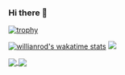### Hi there 👋

<!--
**Clarisse78/Clarisse78** is a ✨ _special_ ✨ repository because its `README.md` (this file) appears on your GitHub profile.

Here are some ideas to get you started:

- 🔭 I’m currently working on ...
- 🌱 I’m currently learning ...
- 👯 I’m looking to collaborate on ...
- 🤔 I’m looking for help with ...
- 💬 Ask me about ...
- 📫 How to reach me: ...
- 😄 Pronouns: ...
- ⚡ Fun fact: ...
-->

[![trophy](https://github-profile-trophy.vercel.app/?username=Clarisse78)](https://github.com/ryo-ma/github-profile-trophy)

[![willianrod's wakatime stats](https://github-readme-stats.vercel.app/api/wakatime?username=Clarisse78)](https://github.com/anuraghazra/github-readme-stats)
<picture>
<source 
  srcset="https://github-readme-stats.vercel.app/api?username=Clarisse78&show_icons=true&theme=dark"
  media="(prefers-color-scheme: dark)"
/>
<source
  srcset="https://github-readme-stats.vercel.app/api?username=Clarisse78&show_icons=true"
  media="(prefers-color-scheme: light), (prefers-color-scheme: no-preference)"
/>
<img src="https://github-readme-stats.vercel.app/api?username=Clarisse78&show_icons=true" />
</picture>

<a href="https://github.com/Clarisse78/github-readme-stats">
  <img align="center" src="https://github-readme-stats.vercel.app/api/pin/?username=Clarisse78&repo=github-readme-stats" />
</a>
<a href="https://github.com/Clarisse78/convoychat">
  <img align="center" src="https://github-readme-stats.vercel.app/api/pin/?username=Clarisse78&repo=convoychat" />
</a>
